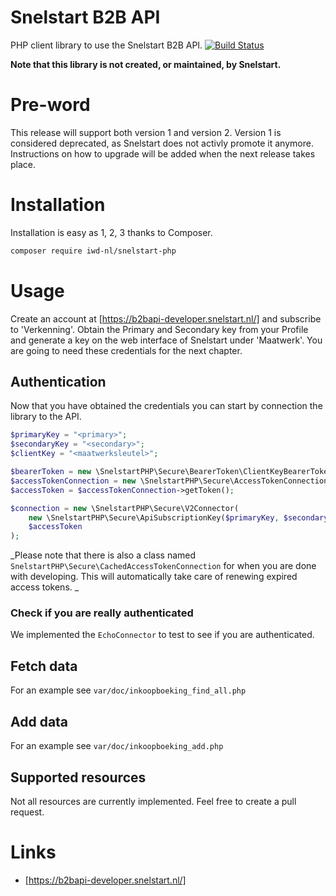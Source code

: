 # Snelstart B2B API

PHP client library to use the Snelstart B2B API.
[![Build Status](https://travis-ci.com/iwd-nl/snelstart-php.svg?branch=master)](https://travis-ci.com/iwd-nl/snelstart-php)

__Note that this library is not created, or maintained, by Snelstart.__

# Pre-word
This release will support both version 1 and version 2. Version 1 is considered deprecated, as Snelstart does not activly promote it anymore. Instructions on how to upgrade will be added when the next release takes place.

# Installation
Installation is easy as 1, 2, 3 thanks to Composer.
```bash
composer require iwd-nl/snelstart-php
```

# Usage
Create an account at [https://b2bapi-developer.snelstart.nl/] and subscribe to 'Verkenning'. Obtain the Primary and Secondary key from your Profile and generate a key on the web interface of Snelstart under 'Maatwerk'. You are going to need these credentials for the next chapter.

## Authentication
Now that you have obtained the credentials you can start by connection the library to the API.
```php
$primaryKey = "<primary>";
$secondaryKey = "<secondary>";
$clientKey = "<maatwerksleutel>";

$bearerToken = new \SnelstartPHP\Secure\BearerToken\ClientKeyBearerToken($clientKey);
$accessTokenConnection = new \SnelstartPHP\Secure\AccessTokenConnection($bearerToken);
$accessToken = $accessTokenConnection->getToken();

$connection = new \SnelstartPHP\Secure\V2Connector(
    new \SnelstartPHP\Secure\ApiSubscriptionKey($primaryKey, $secondaryKey),
    $accessToken
);
```

_Please note that there is also a class named `SnelstartPHP\Secure\CachedAccessTokenConnection` for when you are done with developing. This will automatically take care of renewing expired access tokens. _

### Check if you are really authenticated
We implemented the `EchoConnector` to test to see if you are authenticated.

## Fetch data
For an example see ``var/doc/inkoopboeking_find_all.php``

## Add data
For an example see ``var/doc/inkoopboeking_add.php``

## Supported resources
Not all resources are currently implemented. Feel free to create a pull request.

# Links
- [https://b2bapi-developer.snelstart.nl/]